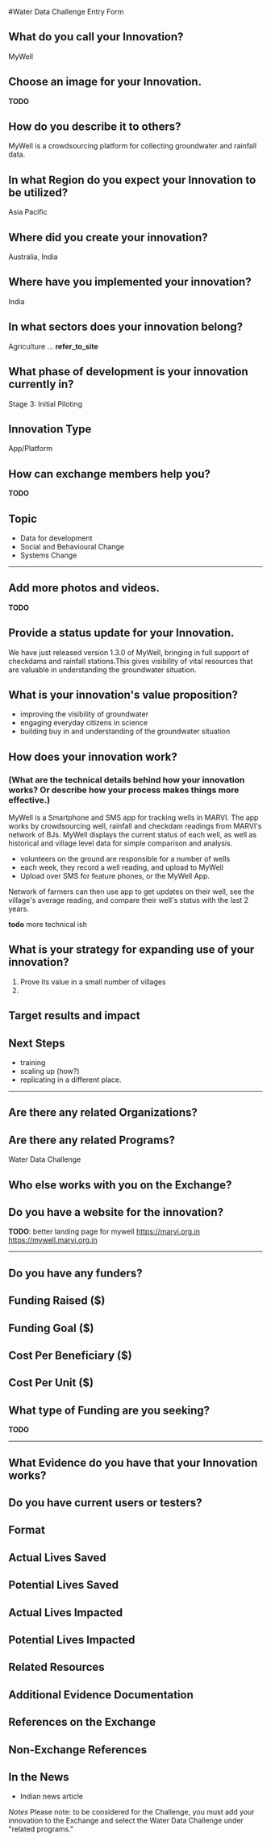 #Water Data Challenge Entry Form

## What do you call your Innovation?
MyWell

## Choose an image for your Innovation.
__TODO__

## How do you describe it to others?
MyWell is a crowdsourcing platform for collecting groundwater and rainfall data.

## In what Region do you expect your Innovation to be utilized?
Asia Pacific

## Where did you create your innovation?
Australia, India

## Where have you implemented your innovation?
India

## In what sectors does your innovation belong?
Agriculture
...
__refer_to_site__

## What phase of development is your innovation currently in?
Stage 3: Initial Piloting

## Innovation Type
App/Platform

## How can exchange members help you?
__TODO__

## Topic
- Data for development
- Social and Behavioural Change
- Systems Change


----
## Add more photos and videos.
__TODO__


## Provide a status update for your Innovation.
We have just released version 1.3.0 of MyWell, bringing in full support of checkdams and rainfall stations.This gives visibility of vital resources that are valuable in understanding the groundwater situation.


## What is your innovation's value proposition?
- improving the visibility of groundwater
- engaging everyday citizens in science
- building buy in and understanding of the groundwater situation

## How does your innovation work?
### (What are the technical details behind how your innovation works? Or describe how your process makes things more effective.)
MyWell is a Smartphone and SMS app for tracking wells in MARVI. The app works by crowdsourcing well, rainfall and checkdam readings from MARVI's network of BJs. MyWell displays the current status of each well, as well as historical and village level data for simple comparison and analysis.


- volunteers on the ground are responsible for a number of wells
- each week, they record a well reading, and upload to MyWell
- Upload over SMS for feature phones, or the MyWell App.

Network of farmers can then use app to get updates on their well, see the village's average reading, and compare their well's status with the last 2 years.

__todo__ more technical ish


## What is your strategy for expanding use of your innovation?
1. Prove its value in a small number of villages
2.


## Target results and impact

## Next Steps
- training
- scaling up (how?)
- replicating in a different place.

----

## Are there any related Organizations?

## Are there any related Programs?
Water Data Challenge

## Who else works with you on the Exchange?

## Do you have a website for the innovation?
__TODO__: better landing page for mywell
https://marvi.org.in
https://mywell.marvi.org.in

----
## Do you have any funders?
## Funding Raised ($)
## Funding Goal ($)
## Cost Per Beneficiary ($)
## Cost Per Unit ($)
## What type of Funding are you seeking?
__TODO__

----
## What Evidence do you have that your Innovation works?
## Do you have current users or testers?
## Format
## Actual Lives Saved
## Potential Lives Saved
## Actual Lives Impacted
## Potential Lives Impacted
## Related Resources
## Additional Evidence Documentation
## References on the Exchange
## Non-Exchange References
## In the News
- Indian news article




*Notes*
Please note: to be considered for the Challenge, you must add your innovation to the Exchange and select the Water Data Challenge under "related programs."

